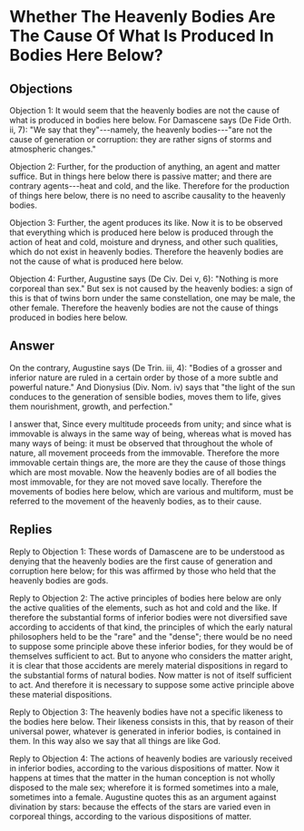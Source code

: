 # Whether The Heavenly Bodies Are The Cause Of What Is Produced In Bodies Here Below?

## Objections

Objection 1: It would seem that the heavenly bodies are not the cause of what is produced in bodies here below. For Damascene says (De Fide Orth. ii, 7): "We say that they"---namely, the heavenly bodies---"are not the cause of generation or corruption: they are rather signs of storms and atmospheric changes."

Objection 2: Further, for the production of anything, an agent and matter suffice. But in things here below there is passive matter; and there are contrary agents---heat and cold, and the like. Therefore for the production of things here below, there is no need to ascribe causality to the heavenly bodies.

Objection 3: Further, the agent produces its like. Now it is to be observed that everything which is produced here below is produced through the action of heat and cold, moisture and dryness, and other such qualities, which do not exist in heavenly bodies. Therefore the heavenly bodies are not the cause of what is produced here below.

Objection 4: Further, Augustine says (De Civ. Dei v, 6): "Nothing is more corporeal than sex." But sex is not caused by the heavenly bodies: a sign of this is that of twins born under the same constellation, one may be male, the other female. Therefore the heavenly bodies are not the cause of things produced in bodies here below.

## Answer

On the contrary, Augustine says (De Trin. iii, 4): "Bodies of a grosser and inferior nature are ruled in a certain order by those of a more subtle and powerful nature." And Dionysius (Div. Nom. iv) says that "the light of the sun conduces to the generation of sensible bodies, moves them to life, gives them nourishment, growth, and perfection."

I answer that, Since every multitude proceeds from unity; and since what is immovable is always in the same way of being, whereas what is moved has many ways of being: it must be observed that throughout the whole of nature, all movement proceeds from the immovable. Therefore the more immovable certain things are, the more are they the cause of those things which are most movable. Now the heavenly bodies are of all bodies the most immovable, for they are not moved save locally. Therefore the movements of bodies here below, which are various and multiform, must be referred to the movement of the heavenly bodies, as to their cause.

## Replies

Reply to Objection 1: These words of Damascene are to be understood as denying that the heavenly bodies are the first cause of generation and corruption here below; for this was affirmed by those who held that the heavenly bodies are gods.

Reply to Objection 2: The active principles of bodies here below are only the active qualities of the elements, such as hot and cold and the like. If therefore the substantial forms of inferior bodies were not diversified save according to accidents of that kind, the principles of which the early natural philosophers held to be the "rare" and the "dense"; there would be no need to suppose some principle above these inferior bodies, for they would be of themselves sufficient to act. But to anyone who considers the matter aright, it is clear that those accidents are merely material dispositions in regard to the substantial forms of natural bodies. Now matter is not of itself sufficient to act. And therefore it is necessary to suppose some active principle above these material dispositions.

Reply to Objection 3: The heavenly bodies have not a specific likeness to the bodies here below. Their likeness consists in this, that by reason of their universal power, whatever is generated in inferior bodies, is contained in them. In this way also we say that all things are like God.

Reply to Objection 4: The actions of heavenly bodies are variously received in inferior bodies, according to the various dispositions of matter. Now it happens at times that the matter in the human conception is not wholly disposed to the male sex; wherefore it is formed sometimes into a male, sometimes into a female. Augustine quotes this as an argument against divination by stars: because the effects of the stars are varied even in corporeal things, according to the various dispositions of matter.